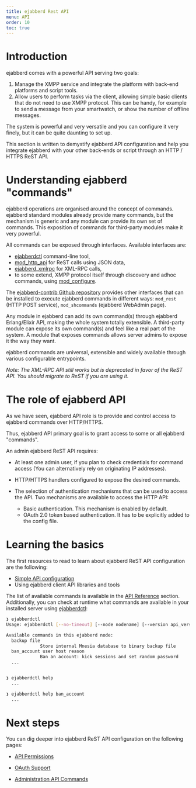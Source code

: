 ```yaml
---
title: ejabberd Rest API
menu: API
order: 10
toc: true
---
```


# Introduction

ejabberd comes with a powerful API serving two goals:

1. Manage the XMPP service and integrate the platform with back-end platforms and script tools.
2. Allow users to perform tasks via the client, allowing simple basic clients that do not need to use XMPP protocol. 
   This can be handy, for example to send a message from your smartwatch, or show the number of offline messages.

The system is powerful and very versatile and you can configure it very finely, but it can be quite daunting to set up.

This section is written to demystify ejabberd API configuration and help you
integrate ejabberd with your other back-ends or script through an HTTP / HTTPS ReST API.

# Understanding ejabberd "commands" 

ejabberd operations are organised around the concept of commands. ejabberd standard modules already provide many commands, but the mechanism is generic and any module can provide its own set of commands. This exposition of commands for third-party modules make it very powerful.

All commands can be exposed through interfaces. Available interfaces are: 

- [ejabberdctl](/admin/guide/managing/#ejabberdctl) command-line tool,
- [mod_http_api](/admin/configuration/modules/#mod-http-api) for ReST calls using JSON data,
- [ejabberd_xmlrpc](/admin/configuration/listen/#ejabberd-xmlrpc) for XML-RPC calls,
- to some extend, XMPP protocol itself through discovery and adhoc commands, using
  [mod_configure](/admin/configuration/modules/#mod-configure).

The [ejabberd-contrib Github repository](https://github.com/processone/ejabberd-contrib)
provides other interfaces that can be installed to
execute ejabberd commands in different ways: `mod_rest` (HTTP POST
service), `mod_shcommands` (ejabberd WebAdmin page).

Any module in ejabberd can add its own command(s) through ejabberd Erlang/Elixir API, making the whole
system totally extensible. A third-party module can expose its own command(s) and feel like a real part
of the system. A module that exposes commands allows server admins to expose it the way they want.

ejabberd commands are universal, extensible and widely available through various configurable entrypoints.

_Note: The XML-RPC API still works but is deprecated in favor of the ReST API. You should migrate to ReST if you are using it._

<!-- TODO A diagram would be nice to have -->

# The role of ejabberd API

As we have seen, ejabberd API role is to provide and control access to ejabberd commands over HTTP/HTTPS.

Thus, ejabberd API primary goal is to grant access to some or all ejabberd "commands". 

An admin ejabberd ReST API requires:

- At least one admin user, if you plan to check credentials for command access (You can alternatively rely on originating IP addresses).
- HTTP/HTTPS handlers configured to expose the desired commands.
- The selection of authentication mechanisms that can be used to access the API.
  Two mechanisms are available to access the HTTP API:

    - Basic authentication. This mechanism is enabled by default.
    - OAuth 2.0 token based authentication. It has to be explicitly added to the config file.

# Learning the basics

The first resources to read to learn about ejabberd ReST API configuration are
the following:

* [Simple API configuration](/developer/ejabberd-api/simple-configuration/)
* Using ejabberd client API libraries and tools

<!--
TODO: Using API with ejabberd command-line tool and Go based library
-->

The list of available commands is available in the
[API Reference](/developer/ejabberd-api/admin-api/) section.
Additionally, you can check at runtime what commands are available
in your installed server using [ejabberdctl](/admin/guide/managing/#ejabberdctl):

``` bash
❯ ejabberdctl
Usage: ejabberdctl [--no-timeout] [--node nodename] [--version api_version] command [arguments]

Available commands in this ejabberd node:
  backup file
             Store internal Mnesia database to binary backup file
  ban_account user host reason
             Ban an account: kick sessions and set random password
  ...


❯ ejabberdctl help
  ...

❯ ejabberdctl help ban_account
  ...
```

# Next steps

You can dig deeper into ejabberd ReST API configuration on the following pages:

* [API Permissions](/developer/ejabberd-api/permissions/)

* [OAuth Support](/developer/ejabberd-api/oauth/)

* [Administration API Commands](/developer/ejabberd-api/admin-api/)
